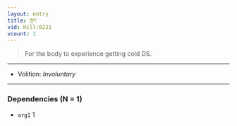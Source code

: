 ```yaml
---
layout: entry
title: གྲང་
vid: Hill:0221
vcount: 1
---
```

> For the body to experience getting cold DS\.

---
* Volition: _Involuntary_

---

### Dependencies (N = 1)
* `arg1` 1
